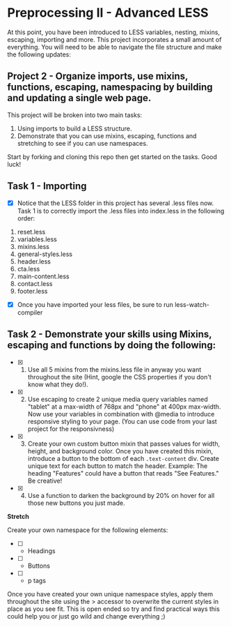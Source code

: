 # Preprocessing II - Advanced LESS

At this point, you have been introduced to LESS variables, nesting, mixins, escaping, importing and more.  This project incorporates a small amount of everything. You will need to be able to navigate the file structure and make the following updates:

## Project 2 - Organize imports, use mixins, functions, escaping, namespacing by building and updating a single web page.
This project will be broken into two main tasks:
1. Using imports to build a LESS structure.
2. Demonstrate that you can use mixins, escaping, functions and stretching to see if you can use namespaces.

Start by forking and cloning this repo then get started on the tasks.  Good luck!

## Task 1 - Importing
- [x] Notice that the LESS folder in this project has several .less files now.  Task 1 is to correctly import the .less files into index.less in the following order:

1. reset.less
2. variables.less
3. mixins.less
4. general-styles.less
5. header.less
6. cta.less
7. main-content.less
8. contact.less
9. footer.less

- [x] Once you have imported your less files, be sure to run less-watch-compiler

## Task 2 - Demonstrate your skills using Mixins, escaping and functions by doing the following:

- [x] 1. Use all 5 mixins from the mixins.less file in anyway you want throughout the site (Hint, google the CSS properties if you don't know what they do!).

- [x] 2. Use escaping to create 2 unique media query variables named "tablet" at a max-width of 768px and "phone" at 400px max-width. Now use your variables in combination with @media to introduce responsive styling to your page.  (You can use code from your last project for the responsivness)

- [x] 3. Create your own custom button mixin that passes values for width, height, and background color.  Once you have created this mixin, introduce a button to the bottom of each ```.text-content``` div.  Create unique text for each button to match the header.  Example: The heading "Features" could have a button that reads "See Features." Be creative!

- [x] 4. Use a function to darken the background by 20% on hover for all those new buttons you just made.

**Stretch**

Create your own namespace for the following elements:
- [ ] * Headings
- [ ] * Buttons
- [ ] * p tags

Once you have created your own unique namespace styles, apply them throughout the site using the > accessor to overwrite the current styles in place as you see fit.  This is open ended so try and find practical ways this could help you or just go wild and change everything ;)
